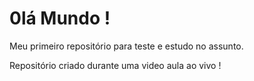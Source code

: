 # 0lá Mundo !
 Meu primeiro repositório para teste e estudo no assunto.

 Repositório criado durante uma video aula ao vivo !
